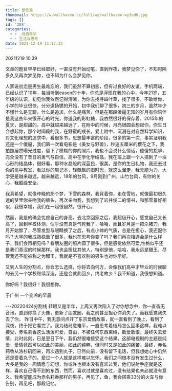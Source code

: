 ```yaml
---
title: 想念渝
thumbnail: https://w.wallhaven.cc/full/wy/wallhaven-wy3ed6.jpg
tags: []
id: '288'
categories:
  - - _诗酒年华
  - - 生活与思考
date: 2021-12-19 11:17:33
---
```


20211219 10.39

文章的题目早早已经取好，一直没有开始动笔，直到昨夜，我梦见你了，不知时隔多久又再次梦见你，也不知为什么会梦见你。

人家说初恋是男生最难忘的，我们虽然不算初恋，但有过良好的友谊，手机两端，已经认识了10年，每当听到eason的十年，你总是浮现在我的心中，今年21岁，五年级的认识，初见你我依然记得清晰，为你去找寻四叶草，找了很多，不敢给你，小学的毕业很快，分分道扬镳的开始，初中我们聊了很多，初三的岁月，虽然年少不懂什么是无聊，什么是追求，什么是痛苦，但是在那段傻逼无知的岁月有你陪伴是我这些年来很开心的时光，你送我的彩虹糖，我依然很好的保存着，2015年的夏天，是甜甜的。高中就越来越远了，在附中的时候，月亮很圆会想起你，你生日会想起你，那个时间段的我，在野蛮的成长，爱上附中，沉溺在对自然科学知识，对文化理想的追求中，看很多书，思想最丰富的阶段，很多的第一次，事实证明我还是一个傻逼，我们第一次看电影是《美女与野兽》，秒速五厘米的樱花之下，我拍照居然曝光过度，留下了模糊的你的照片，我也不会说什么情话，傻傻的尬聊，完全没有了昔日的勇气与自信，高中在学化学结晶，我在班上跟一个人搞到了一块心形的结晶体，很好看，那种水晶般的深蓝色，很美，是你的生日礼物，我还去过你的高中教室，看过你的周记本，轻飘飘的旧时光，就这么溜走，我无能为力，大学更是越来越远，越来越远，18年的台风，9月刚到广州，山竹台风，有你的关心，我超级安全。

我真希望，就像昨晚的那个梦，下雪的森林，我背着你，走在雪地，就像最初很久远的梦里你亲吻我的额头，再次亲吻我，我想到了岩井俊二的情书，和那雪景好相似，我很幸福，我们在一起很自然，很开心。

然而，我是的确会忧虑自己的身高，去北京回家之后，我超级开心，感觉自己又长高了，回到学校体测，似乎没有真是气死我了，哈哈，而且岁月是一把杀猪刀，我月开始胖了，尽管发型与眼睛换了之后，有点小帅的气质，总是在担心，我还配你吗？大学的我成熟稳重了很多，我也在思考你变了吗？我们再次相遇会是什么样子，我们会再相见吗？看朋友圈的照片圆了很多，但是感觉依然可爱,性格似乎还是我们青涩的时候那样。我也会担忧其他人，特别是他，哈哈，我永远是醋王，尽管我还不能被称之为醋王，我就是不喜欢别的男生也对你示好。

又到人生的分割点，你会怎么选择，你将去向何方，会像我们高中才毕业的时候聊的去另一个学校继续深造，还是会就此回乡，终老故乡？我不知道，我很想知道。

你好吗？我很好！我很想你。

于广州 一个变冷的早晨

---20220424分割线 
转眼又是半年，上周又再次陷入了对你想念中，你一直杳无音讯，直到你换了头像，更新了朋友圈，我之前甚至担心你消失了。而我感觉我失去了你。
昨日中午，我无意间点开了东京爱情故事，就一直看到了晚上，看到了深夜，终于把它看完了。我为结局意难平，一直思考着结局怎么回事这样，我难以接受，赤名莉香这么活泼可爱，自由，不被任何东西束缚，敢爱敢恨，最终失去爱情，此时此刻，已是翌日下午，我仍然很难接受这个结果。这部电视剧的主题是纯爱，爱情竟然可以如此的美丽，如此的纯粹，但同时又是如此的痛苦。最终，赤名莉香从洛杉矶回来，再次遇到丸子，已然向前，没有留下电话，但我想她心中仍然还是爱着丸子的，爱过一个人就是这样难以忘怀。我们之间根本没有发生过什么，大多是我的一厢情愿与幻想，你或许也根本没有喜欢过我，他们说射手座就是这样，喜欢自己得不到的东西，然而，喜欢过就是喜欢过，没有结果也未必就没有意义。我希望能成为赤名莉香那样的男子，再见了，鱼，我会搭乘33分的火车与你告别，再见吧，那段记忆。
